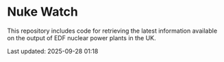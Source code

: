 # Nuke Watch

This repository includes code for retrieving the latest information available on the output of EDF nuclear power plants in the UK.

Last updated: 2025-09-28 01:18